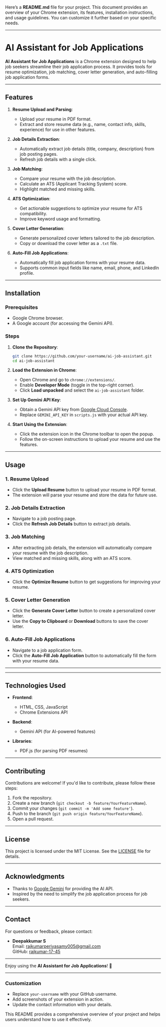 Here’s a **README.md** file for your project. This document provides an overview of your Chrome extension, its features, installation instructions, and usage guidelines. You can customize it further based on your specific needs.

---

# AI Assistant for Job Applications



**AI Assistant for Job Applications** is a Chrome extension designed to help job seekers streamline their job application process. It provides tools for resume optimization, job matching, cover letter generation, and auto-filling job application forms.

---

## Features

1. **Resume Upload and Parsing**:
   - Upload your resume in PDF format.
   - Extract and store resume data (e.g., name, contact info, skills, experience) for use in other features.

2. **Job Details Extraction**:
   - Automatically extract job details (title, company, description) from job posting pages.
   - Refresh job details with a single click.

3. **Job Matching**:
   - Compare your resume with the job description.
   - Calculate an ATS (Applicant Tracking System) score.
   - Highlight matched and missing skills.

4. **ATS Optimization**:
   - Get actionable suggestions to optimize your resume for ATS compatibility.
   - Improve keyword usage and formatting.

5. **Cover Letter Generation**:
   - Generate personalized cover letters tailored to the job description.
   - Copy or download the cover letter as a `.txt` file.

6. **Auto-Fill Job Applications**:
   - Automatically fill job application forms with your resume data.
   - Supports common input fields like name, email, phone, and LinkedIn profile.

---

## Installation

### Prerequisites
- Google Chrome browser.
- A Google account (for accessing the Gemini API).

### Steps
1. **Clone the Repository**:
   ```bash
   git clone https://github.com/your-username/ai-job-assistant.git
   cd ai-job-assistant
   ```

2. **Load the Extension in Chrome**:
   - Open Chrome and go to `chrome://extensions/`.
   - Enable **Developer Mode** (toggle in the top-right corner).
   - Click **Load unpacked** and select the `ai-job-assistant` folder.

3. **Set Up Gemini API Key**:
   - Obtain a Gemini API key from [Google Cloud Console](https://console.cloud.google.com/).
   - Replace `GEMINI_API_KEY` in `scripts.js` with your actual API key.

4. **Start Using the Extension**:
   - Click the extension icon in the Chrome toolbar to open the popup.
   - Follow the on-screen instructions to upload your resume and use the features.

---

## Usage

### 1. Resume Upload
- Click the **Upload Resume** button to upload your resume in PDF format.
- The extension will parse your resume and store the data for future use.

### 2. Job Details Extraction
- Navigate to a job posting page.
- Click the **Refresh Job Details** button to extract job details.

### 3. Job Matching
- After extracting job details, the extension will automatically compare your resume with the job description.
- View matched and missing skills, along with an ATS score.

### 4. ATS Optimization
- Click the **Optimize Resume** button to get suggestions for improving your resume.

### 5. Cover Letter Generation
- Click the **Generate Cover Letter** button to create a personalized cover letter.
- Use the **Copy to Clipboard** or **Download** buttons to save the cover letter.

### 6. Auto-Fill Job Applications
- Navigate to a job application form.
- Click the **Auto-Fill Job Application** button to automatically fill the form with your resume data.

---




---

## Technologies Used

- **Frontend**:
  - HTML, CSS, JavaScript
  - Chrome Extensions API

- **Backend**:
  - Gemini API (for AI-powered features)

- **Libraries**:
  - PDF.js (for parsing PDF resumes)

---

## Contributing

Contributions are welcome! If you'd like to contribute, please follow these steps:

1. Fork the repository.
2. Create a new branch (`git checkout -b feature/YourFeatureName`).
3. Commit your changes (`git commit -m 'Add some feature'`).
4. Push to the branch (`git push origin feature/YourFeatureName`).
5. Open a pull request.

---

## License

This project is licensed under the MIT License. See the [LICENSE](LICENSE) file for details.

---

## Acknowledgments

- Thanks to [Google Gemini](https://ai.google/) for providing the AI API.
- Inspired by the need to simplify the job application process for job seekers.

---

## Contact

For questions or feedback, please contact:

- **Deepakkumar S**  
  Email: rajkumarperiyasamy005@gmail.com  
  GitHub: [rajkumar-17-45](https://github.com/rajkumar-17-45)

---

Enjoy using the **AI Assistant for Job Applications**! 🚀

---

### Customization
- Replace `your-username` with your GitHub username.
- Add screenshots of your extension in action.
- Update the contact information with your details.

This README provides a comprehensive overview of your project and helps users understand how to use it effectively.
